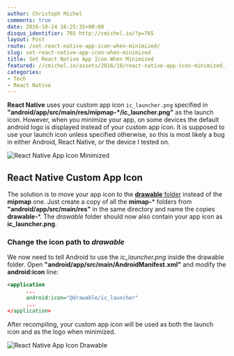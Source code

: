 ```yaml
---
author: Christoph Michel
comments: true
date: 2016-10-24 16:25:35+00:00
disqus_identifier: 765 http://cmichel.io/?p=765
layout: Post
route: /set-react-native-app-icon-when-minimized/
slug: set-react-native-app-icon-when-minimized
title: Set React Native App Icon When Minimized
featured: //cmichel.io/assets/2016/10/react-native-app-icon-minimized.jpg
categories:
- Tech
- React Native
---
```


**React Native** uses your custom app icon `ic_launcher.png` specified in **"android/app/src/main/res/mipmap-*/ic_launcher.png"** as the launch icon. However, when you minimize your app, on some devices the default android logo is displayed instead of your custom app icon. It is supposed to use your launch icon unless specified otherwise, so this is most likely a bug in either Android, React Native, or the device I tested on.

![React Native App Icon Minimized](http://cmichel.io/assets/2016/10/react-native-app-icon-minimized.jpg)

## React Native Custom App Icon

The solution is to move your app icon to the [**drawable** folder](https://developer.android.com/guide/practices/screens_support.html#DesigningResources) instead of the **mipmap** one. Just create a copy of all the **mimap-*** folders from **"android/app/src/main/res"** in the same directory and name the copies **drawable-***. The _drawable_ folder should now also contain your app icon as **ic_launcher.png**.

### Change the icon path to _drawable_

We now need to tell Android to use the _ic_launcher.png_ inside the drawable folder. Open **"android/app/src/main/AndroidManifest.xml"** and modify the **android:icon** line:
 
```xml
<application
      ...
      android:icon="@drawable/ic_launcher"
      ...
</application>
```

After recompiling, your custom app icon will be used as both the launch icon and as the logo when minimized.

![React Native App Icon Drawable](http://cmichel.io/assets/2016/10/react-native-app-icon-drawable.png)

